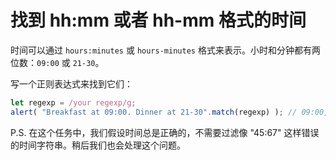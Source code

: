 # 找到 hh:mm 或者 hh-mm 格式的时间

时间可以通过 `hours:minutes` 或 `hours-minutes` 格式来表示。小时和分钟都有两位数：`09:00` 或 `21-30`。

写一个正则表达式来找到它们：

```js
let regexp = /your regexp/g;
alert( "Breakfast at 09:00. Dinner at 21-30".match(regexp) ); // 09:00, 21-30
```

P.S. 在这个任务中，我们假设时间总是正确的，不需要过滤像 "45:67" 这样错误的时间字符串。稍后我们也会处理这个问题。
